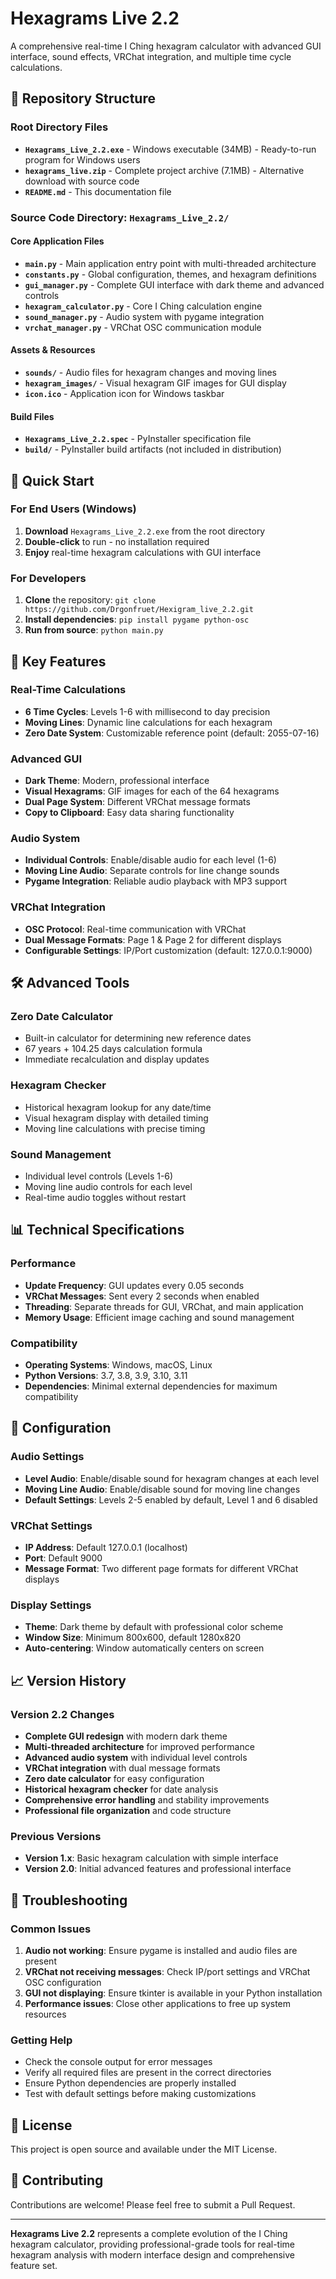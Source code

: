 # Hexagrams Live 2.2

A comprehensive real-time I Ching hexagram calculator with advanced GUI interface, sound effects, VRChat integration, and multiple time cycle calculations.

## 📁 Repository Structure

### **Root Directory Files**
- **`Hexagrams_Live_2.2.exe`** - Windows executable (34MB) - Ready-to-run program for Windows users
- **`hexagrams_live.zip`** - Complete project archive (7.1MB) - Alternative download with source code
- **`README.md`** - This documentation file

### **Source Code Directory: `Hexagrams_Live_2.2/`**

#### **Core Application Files**
- **`main.py`** - Main application entry point with multi-threaded architecture
- **`constants.py`** - Global configuration, themes, and hexagram definitions
- **`gui_manager.py`** - Complete GUI interface with dark theme and advanced controls
- **`hexagram_calculator.py`** - Core I Ching calculation engine
- **`sound_manager.py`** - Audio system with pygame integration
- **`vrchat_manager.py`** - VRChat OSC communication module

#### **Assets & Resources**
- **`sounds/`** - Audio files for hexagram changes and moving lines
- **`hexagram_images/`** - Visual hexagram GIF images for GUI display
- **`icon.ico`** - Application icon for Windows taskbar

#### **Build Files**
- **`Hexagrams_Live_2.2.spec`** - PyInstaller specification file
- **`build/`** - PyInstaller build artifacts (not included in distribution)

## 🚀 Quick Start

### **For End Users (Windows)**
1. **Download** `Hexagrams_Live_2.2.exe` from the root directory
2. **Double-click** to run - no installation required
3. **Enjoy** real-time hexagram calculations with GUI interface

### **For Developers**
1. **Clone** the repository: `git clone https://github.com/Drgonfruet/Hexigram_live_2.2.git`
2. **Install dependencies**: `pip install pygame python-osc`
3. **Run from source**: `python main.py`

## 🎯 Key Features

### **Real-Time Calculations**
- **6 Time Cycles**: Levels 1-6 with millisecond to day precision
- **Moving Lines**: Dynamic line calculations for each hexagram
- **Zero Date System**: Customizable reference point (default: 2055-07-16)

### **Advanced GUI**
- **Dark Theme**: Modern, professional interface
- **Visual Hexagrams**: GIF images for each of the 64 hexagrams
- **Dual Page System**: Different VRChat message formats
- **Copy to Clipboard**: Easy data sharing functionality

### **Audio System**
- **Individual Controls**: Enable/disable audio for each level (1-6)
- **Moving Line Audio**: Separate controls for line change sounds
- **Pygame Integration**: Reliable audio playback with MP3 support

### **VRChat Integration**
- **OSC Protocol**: Real-time communication with VRChat
- **Dual Message Formats**: Page 1 & Page 2 for different displays
- **Configurable Settings**: IP/Port customization (default: 127.0.0.1:9000)

## 🛠️ Advanced Tools

### **Zero Date Calculator**
- Built-in calculator for determining new reference dates
- 67 years + 104.25 days calculation formula
- Immediate recalculation and display updates

### **Hexagram Checker**
- Historical hexagram lookup for any date/time
- Visual hexagram display with detailed timing
- Moving line calculations with precise timing

### **Sound Management**
- Individual level controls (Levels 1-6)
- Moving line audio controls for each level
- Real-time audio toggles without restart

## 📊 Technical Specifications

### **Performance**
- **Update Frequency**: GUI updates every 0.05 seconds
- **VRChat Messages**: Sent every 2 seconds when enabled
- **Threading**: Separate threads for GUI, VRChat, and main application
- **Memory Usage**: Efficient image caching and sound management

### **Compatibility**
- **Operating Systems**: Windows, macOS, Linux
- **Python Versions**: 3.7, 3.8, 3.9, 3.10, 3.11
- **Dependencies**: Minimal external dependencies for maximum compatibility

## 🔧 Configuration

### **Audio Settings**
- **Level Audio**: Enable/disable sound for hexagram changes at each level
- **Moving Line Audio**: Enable/disable sound for moving line changes
- **Default Settings**: Levels 2-5 enabled by default, Level 1 and 6 disabled

### **VRChat Settings**
- **IP Address**: Default 127.0.0.1 (localhost)
- **Port**: Default 9000
- **Message Format**: Two different page formats for different VRChat displays

### **Display Settings**
- **Theme**: Dark theme by default with professional color scheme
- **Window Size**: Minimum 800x600, default 1280x820
- **Auto-centering**: Window automatically centers on screen

## 📈 Version History

### **Version 2.2 Changes**
- **Complete GUI redesign** with modern dark theme
- **Multi-threaded architecture** for improved performance
- **Advanced audio system** with individual level controls
- **VRChat integration** with dual message formats
- **Zero date calculator** for easy configuration
- **Historical hexagram checker** for date analysis
- **Comprehensive error handling** and stability improvements
- **Professional file organization** and code structure

### **Previous Versions**
- **Version 1.x**: Basic hexagram calculation with simple interface
- **Version 2.0**: Initial advanced features and professional interface

## 🐛 Troubleshooting

### **Common Issues**
1. **Audio not working**: Ensure pygame is installed and audio files are present
2. **VRChat not receiving messages**: Check IP/port settings and VRChat OSC configuration
3. **GUI not displaying**: Ensure tkinter is available in your Python installation
4. **Performance issues**: Close other applications to free up system resources

### **Getting Help**
- Check the console output for error messages
- Verify all required files are present in the correct directories
- Ensure Python dependencies are properly installed
- Test with default settings before making customizations

## 📄 License

This project is open source and available under the MIT License.

## 🤝 Contributing

Contributions are welcome! Please feel free to submit a Pull Request.

---

**Hexagrams Live 2.2** represents a complete evolution of the I Ching hexagram calculator, providing professional-grade tools for real-time hexagram analysis with modern interface design and comprehensive feature set.
